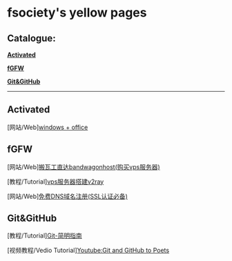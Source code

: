# fsociety's yellow pages

## Catalogue:

__[Activated](#Activated)__

__[fGFW](#fGFW)__

__[Git&GitHub](#Git&GitHub)__

__________

## Activated

[网站/Web][windows + office](https://v0v.bid/)

## fGFW

[网站/Web][搬瓦工直达bandwagonhost(购买vps服务器)](https://bandwagonhost.com/)

[教程/Tutorial][vps服务器搭建v2ray](https://233v2.com/post/1/)

[网站/Web][免费DNS域名注册(SSL认证必备)](https://my.freenom.com/)

## Git&GitHub

[教程/Tutorial][Git-简明指南](http://rogerdudler.github.io/git-guide/index.zh.html)

[视频教程/Vedio Tutorial][Youtube:Git and GitHub to Poets](https://www.youtube.com/playlist?list=PLRqwX-V7Uu6ZF9C0YMKuns9sLDzK6zoiV)
